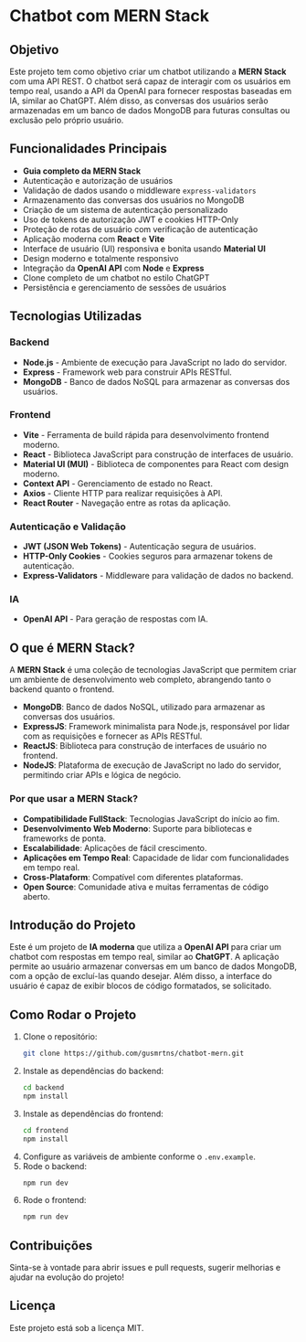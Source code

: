 # Chatbot com MERN Stack

## Objetivo
Este projeto tem como objetivo criar um chatbot utilizando a **MERN Stack** com uma API REST. O chatbot será capaz de interagir com os usuários em tempo real, usando a API da OpenAI para fornecer respostas baseadas em IA, similar ao ChatGPT. Além disso, as conversas dos usuários serão armazenadas em um banco de dados MongoDB para futuras consultas ou exclusão pelo próprio usuário.

## Funcionalidades Principais

- **Guia completo da MERN Stack**
- Autenticação e autorização de usuários
- Validação de dados usando o middleware `express-validators`
- Armazenamento das conversas dos usuários no MongoDB
- Criação de um sistema de autenticação personalizado
- Uso de tokens de autorização JWT e cookies HTTP-Only
- Proteção de rotas de usuário com verificação de autenticação
- Aplicação moderna com **React** e **Vite**
- Interface de usuário (UI) responsiva e bonita usando **Material UI**
- Design moderno e totalmente responsivo
- Integração da **OpenAI API** com **Node** e **Express**
- Clone completo de um chatbot no estilo ChatGPT
- Persistência e gerenciamento de sessões de usuários

## Tecnologias Utilizadas

### Backend
- **Node.js** - Ambiente de execução para JavaScript no lado do servidor.
- **Express** - Framework web para construir APIs RESTful.
- **MongoDB** - Banco de dados NoSQL para armazenar as conversas dos usuários.

### Frontend
- **Vite** - Ferramenta de build rápida para desenvolvimento frontend moderno.
- **React** - Biblioteca JavaScript para construção de interfaces de usuário.
- **Material UI (MUI)** - Biblioteca de componentes para React com design moderno.
- **Context API** - Gerenciamento de estado no React.
- **Axios** - Cliente HTTP para realizar requisições à API.
- **React Router** - Navegação entre as rotas da aplicação.

### Autenticação e Validação
- **JWT (JSON Web Tokens)** - Autenticação segura de usuários.
- **HTTP-Only Cookies** - Cookies seguros para armazenar tokens de autenticação.
- **Express-Validators** - Middleware para validação de dados no backend.

### IA
- **OpenAI API** - Para geração de respostas com IA.

## O que é MERN Stack?

A **MERN Stack** é uma coleção de tecnologias JavaScript que permitem criar um ambiente de desenvolvimento web completo, abrangendo tanto o backend quanto o frontend.

- **MongoDB**: Banco de dados NoSQL, utilizado para armazenar as conversas dos usuários.
- **ExpressJS**: Framework minimalista para Node.js, responsável por lidar com as requisições e fornecer as APIs RESTful.
- **ReactJS**: Biblioteca para construção de interfaces de usuário no frontend.
- **NodeJS**: Plataforma de execução de JavaScript no lado do servidor, permitindo criar APIs e lógica de negócio.

### Por que usar a MERN Stack?

- **Compatibilidade FullStack**: Tecnologias JavaScript do início ao fim.
- **Desenvolvimento Web Moderno**: Suporte para bibliotecas e frameworks de ponta.
- **Escalabilidade**: Aplicações de fácil crescimento.
- **Aplicações em Tempo Real**: Capacidade de lidar com funcionalidades em tempo real.
- **Cross-Plataform**: Compatível com diferentes plataformas.
- **Open Source**: Comunidade ativa e muitas ferramentas de código aberto.

## Introdução do Projeto

Este é um projeto de **IA moderna** que utiliza a **OpenAI API** para criar um chatbot com respostas em tempo real, similar ao **ChatGPT**. A aplicação permite ao usuário armazenar conversas em um banco de dados MongoDB, com a opção de excluí-las quando desejar. Além disso, a interface do usuário é capaz de exibir blocos de código formatados, se solicitado.

## Como Rodar o Projeto

1. Clone o repositório:
    ```bash
    git clone https://github.com/gusmrtns/chatbot-mern.git
    ```
2. Instale as dependências do backend:
    ```bash
    cd backend
    npm install
    ```
3. Instale as dependências do frontend:
    ```bash
    cd frontend
    npm install
    ```
4. Configure as variáveis de ambiente conforme o `.env.example`.
5. Rode o backend:
    ```bash
    npm run dev
    ```
6. Rode o frontend:
    ```bash
    npm run dev
    ```

## Contribuições

Sinta-se à vontade para abrir issues e pull requests, sugerir melhorias e ajudar na evolução do projeto!

## Licença

Este projeto está sob a licença MIT.
